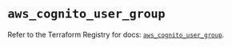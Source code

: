 # `aws_cognito_user_group`

Refer to the Terraform Registry for docs: [`aws_cognito_user_group`](https://registry.terraform.io/providers/hashicorp/aws/6.17.0/docs/resources/cognito_user_group).
